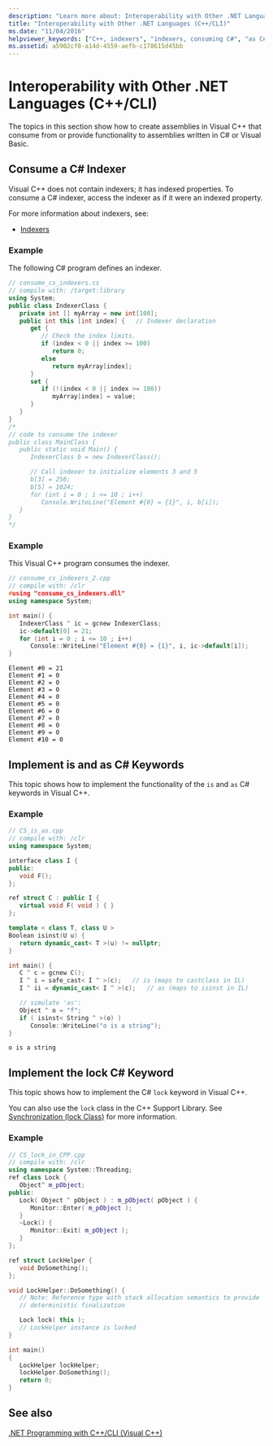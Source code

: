 ```yaml
---
description: "Learn more about: Interoperability with Other .NET Languages (C++/CLI)"
title: "Interoperability with Other .NET Languages (C++/CLI)"
ms.date: "11/04/2016"
helpviewer_keywords: ["C++, indexers", "indexers, consuming C#", "as C# keyword [C++]", "is C# keyword [C++]", "lock statement", "lock C# keyword [C++]"]
ms.assetid: a5902cf8-a14d-4559-aefb-c178615d45bb
---
```

# Interoperability with Other .NET Languages (C++/CLI)

The topics in this section show how to create assemblies in Visual C++ that consume from or provide functionality to assemblies written in C# or Visual Basic.

## <a name="consume_indexer"></a> Consume a C# Indexer

Visual C++ does not contain indexers; it has indexed properties. To consume a C# indexer, access the indexer as if it were an indexed property.

For more information about indexers, see:

- [Indexers](/dotnet/csharp/programming-guide/indexers/index)

### Example

The following C# program defines an indexer.

```csharp
// consume_cs_indexers.cs
// compile with: /target:library
using System;
public class IndexerClass {
   private int [] myArray = new int[100];
   public int this [int index] {   // Indexer declaration
      get {
         // Check the index limits.
         if (index < 0 || index >= 100)
            return 0;
         else
            return myArray[index];
      }
      set {
         if (!(index < 0 || index >= 100))
            myArray[index] = value;
      }
   }
}
/*
// code to consume the indexer
public class MainClass {
   public static void Main() {
      IndexerClass b = new IndexerClass();

      // Call indexer to initialize elements 3 and 5
      b[3] = 256;
      b[5] = 1024;
      for (int i = 0 ; i <= 10 ; i++)
         Console.WriteLine("Element #{0} = {1}", i, b[i]);
   }
}
*/
```

### Example

This Visual C++ program consumes the indexer.

```cpp
// consume_cs_indexers_2.cpp
// compile with: /clr
#using "consume_cs_indexers.dll"
using namespace System;

int main() {
   IndexerClass ^ ic = gcnew IndexerClass;
   ic->default[0] = 21;
   for (int i = 0 ; i <= 10 ; i++)
      Console::WriteLine("Element #{0} = {1}", i, ic->default[i]);
}
```

```Output
Element #0 = 21
Element #1 = 0
Element #2 = 0
Element #3 = 0
Element #4 = 0
Element #5 = 0
Element #6 = 0
Element #7 = 0
Element #8 = 0
Element #9 = 0
Element #10 = 0
```

## <a name="implement_isas"></a> Implement is and as C# Keywords

This topic shows how to implement the functionality of the `is` and `as` C# keywords in Visual C++.

### Example

```cpp
// CS_is_as.cpp
// compile with: /clr
using namespace System;

interface class I {
public:
   void F();
};

ref struct C : public I {
   virtual void F( void ) { }
};

template < class T, class U >
Boolean isinst(U u) {
   return dynamic_cast< T >(u) != nullptr;
}

int main() {
   C ^ c = gcnew C();
   I ^ i = safe_cast< I ^ >(c);   // is (maps to castclass in IL)
   I ^ ii = dynamic_cast< I ^ >(c);   // as (maps to isinst in IL)

   // simulate 'as':
   Object ^ o = "f";
   if ( isinst< String ^ >(o) )
      Console::WriteLine("o is a string");
}
```

```Output
o is a string
```

## <a name="implement_locak"></a> Implement the lock C# Keyword

This topic shows how to implement the C# `lock` keyword in Visual C++.

You can also use the `lock` class in the C++ Support Library. See [Synchronization (lock Class)](../dotnet/synchronization-lock-class.md) for more information.

### Example

```cpp
// CS_lock_in_CPP.cpp
// compile with: /clr
using namespace System::Threading;
ref class Lock {
   Object^ m_pObject;
public:
   Lock( Object ^ pObject ) : m_pObject( pObject ) {
      Monitor::Enter( m_pObject );
   }
   ~Lock() {
      Monitor::Exit( m_pObject );
   }
};

ref struct LockHelper {
   void DoSomething();
};

void LockHelper::DoSomething() {
   // Note: Reference type with stack allocation semantics to provide
   // deterministic finalization

   Lock lock( this );
   // LockHelper instance is locked
}

int main()
{
   LockHelper lockHelper;
   lockHelper.DoSomething();
   return 0;
}
```

## See also

[.NET Programming with C++/CLI (Visual C++)](../dotnet/dotnet-programming-with-cpp-cli-visual-cpp.md)
